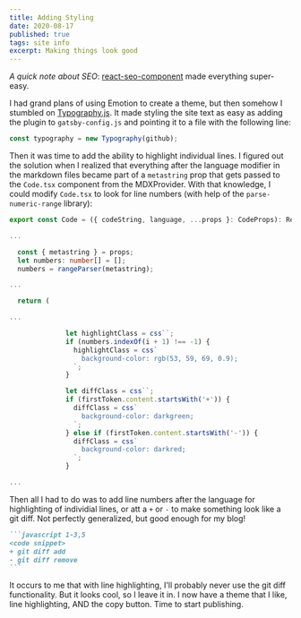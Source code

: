 ```yaml
---
title: Adding Styling
date: 2020-08-17
published: true
tags: site info
excerpt: Making things look good
---
```


_A quick note about SEO_: [react-seo-component](https://github.com/spences10/react-seo-component) made everything super-easy.

I had grand plans of using Emotion to create a theme, but then somehow I stumbled on [Typography.js](https://kyleamathews.github.io/typography.js/). It made styling the site text as easy as adding the plugin to `gatsby-config.js` and pointing it to a file with the following line:

```js
const typography = new Typography(github);
```

Then it was time to add the ability to highlight individual lines. I figured out the solution when I realized that everything after the language modifier in the markdown files became part of a `metastring` prop that gets passed to the `Code.tsx` component from the MDXProvider. With that knowledge, I could modify `Code.tsx` to look for line numbers (with help of the `parse-numeric-range` library):

```typescript 5-7,15-31
export const Code = ({ codeString, language, ...props }: CodeProps): React.ReactElement => {

...

  const { metastring } = props;
  let numbers: number[] = [];
  numbers = rangeParser(metastring);

...

  return (

...

              let highlightClass = css``;
              if (numbers.indexOf(i + 1) !== -1) {
                highlightClass = css`
                  background-color: rgb(53, 59, 69, 0.9);
                `;
              }

              let diffClass = css``;
              if (firstToken.content.startsWith('+')) {
                diffClass = css`
                  background-color: darkgreen;
                `;
              } else if (firstToken.content.startsWith('-')) {
                diffClass = css`
                  background-color: darkred;
                `;
              }

...

```

Then all I had to do was to add line numbers after the language for highlighting of individial lines, or att a `+` or `-` to make something look like a git diff. Not perfectly generalized, but good enough for my blog!

````markdown
```javascript 1-3,5
<code snippet>
+ git diff add
- git diff remove
```
````

It occurs to me that with line highlighting, I'll probably never use the git diff functionality. But it looks cool, so I leave it in. I now have a theme that I like, line highlighting, AND the copy button. Time to start publishing.
